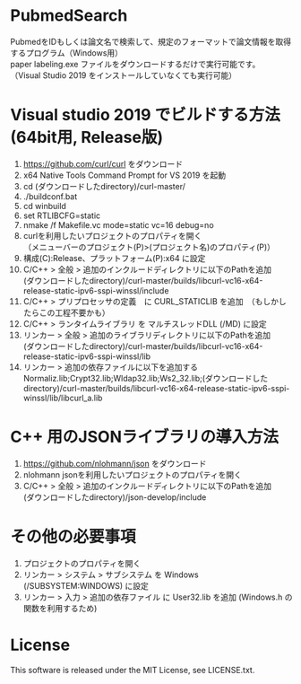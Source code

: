 # PubmedSearch
PubmedをIDもしくは論文名で検索して、規定のフォーマットで論文情報を取得するプログラム（Windows用）  
paper labeling.exe ファイルをダウンロードするだけで実行可能です。  
（Visual Studio 2019 をインストールしていなくても実行可能）

# Visual studio 2019 でビルドする方法(64bit用, Release版)
1) https://github.com/curl/curl をダウンロード
2) x64 Native Tools Command Prompt for VS 2019 を起動
3) cd (ダウンロードしたdirectory)/curl-master/
4) ./buildconf.bat
5) cd winbuild
6) set RTLIBCFG=static
7) nmake /f Makefile.vc mode=static vc=16 debug=no
8) curlを利用したいプロジェクトのプロパティを開く  
（メニューバーのプロジェクト(P)>(プロジェクト名)のプロパティ(P)）
9) 構成(C):Release、プラットフォーム(P):x64 に設定
10) C/C++ > 全般 > 追加のインクルードディレクトリに以下のPathを追加  
(ダウンロードしたdirectory)/curl-master/builds/libcurl-vc16-x64-release-static-ipv6-sspi-winssl/include
11) C/C++ > プリプロセッサの定義　に CURL_STATICLIB を追加　（もしかしたらこの工程不要かも）
12) C/C++ > ランタイムライブラリ を マルチスレッドDLL (/MD) に設定
13) リンカー > 全般 > 追加のライブラリディレクトリに以下のPathを追加  
(ダウンロードしたdirectory)/curl-master/builds/libcurl-vc16-x64-release-static-ipv6-sspi-winssl/lib
14) リンカー > 追加の依存ファイルに以下を追加する  
Normaliz.lib;Crypt32.lib;Wldap32.lib;Ws2_32.lib;(ダウンロードしたdirectory)/curl-master/builds/libcurl-vc16-x64-release-static-ipv6-sspi-winssl/lib/libcurl_a.lib

# C++ 用のJSONライブラリの導入方法
1) https://github.com/nlohmann/json をダウンロード
2) nlohmann jsonを利用したいプロジェクトのプロパティを開く
3) C/C++ > 全般 > 追加のインクルードディレクトリに以下のPathを追加  
(ダウンロードしたdirectory)/json-develop/include

# その他の必要事項
1) プロジェクトのプロパティを開く
2) リンカー > システム > サブシステム を Windows (/SUBSYSTEM:WINDOWS) に設定
3) リンカー > 入力 > 追加の依存ファイル に User32.lib を追加 (Windows.h の関数を利用するため)

# License
This software is released under the MIT License, see LICENSE.txt.
